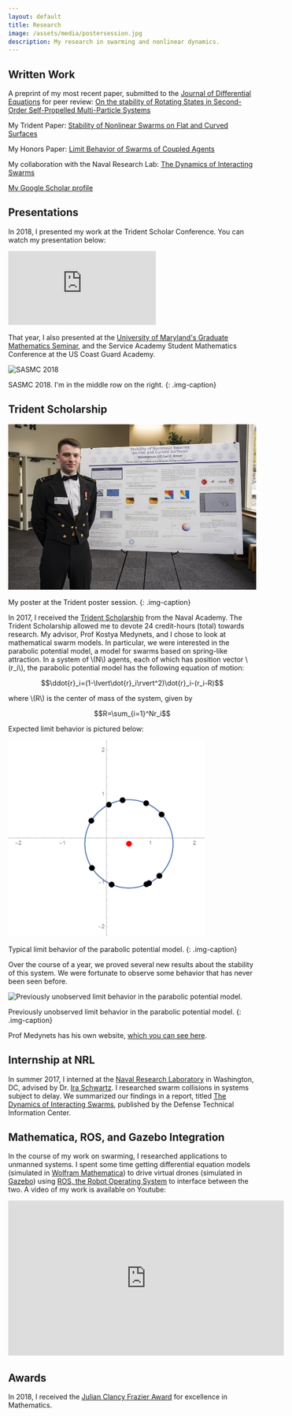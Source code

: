 ```yaml
---
layout: default
title: Research
image: /assets/media/postersession.jpg
description: My research in swarming and nonlinear dynamics.
---
```


## Written Work

A preprint of my most recent paper, submitted to the [Journal of Differential Equations](https://www.sciencedirect.com/journal/journal-of-differential-equations) for peer review: [On the stability of Rotating States in Second-Order Self-Propelled Multi-Particle Systems](https://arxiv.org/abs/2105.11419)

My Trident Paper: [Stability of Nonlinear Swarms on Flat and Curved Surfaces](https://apps.dtic.mil/sti/citations/AD1054413)

My Honors Paper: [Limit Behavior of Swarms of Coupled Agents](/assets/media/KolonHonorsPaper.pdf)

My collaboration with the Naval Research Lab: [The Dynamics of Interacting Swarms](https://apps.dtic.mil/sti/citations/trecms/AD1049505)

[My Google Scholar profile](https://scholar.google.com/citations?user=PGrREdAAAAAJ&hl=en&oi=sra&gmla=AJsN-F5bRdLiLcoAj3R_3caEvUMuLZNUgOPbP0po6aq398UJoWWizOEyJI2dA7EqLaLcXOv4AIXt2iXnsNjVvKi8nLCKR1atQW_AWItvmejLEHtUFVc_DIU&sciund=11359502736587985505)

## Presentations

In 2018, I presented my work at the Trident Scholar Conference. You can watch my presentation below:

<div class=outer><div><iframe src="https://www.youtube.com/embed/EoPVIYvSgaQ" frameborder="0" allow="accelerometer; autoplay; clipboard-write; encrypted-media; gyroscope; picture-in-picture" allowfullscreen></iframe></div></div>
<p></p>

That year, I also presented at the [University of Maryland's Graduate Mathematics Seminar](https://www-math.umd.edu/gcal_rss.php?seminar_key=SDYN&year=2018&html#:~:text=Stability%20of%20Nonlinear%20Swarms%20on%20Flat%20and%20Curved%20Surfaces), and the Service Academy Student Mathematics Conference at the US Coast Guard Academy.

![SASMC 2018](/assets/media/sasmc.png)

SASMC 2018. I'm in the middle row on the right.
{: .img-caption}

## Trident Scholarship

![Trident Poster Session](/assets/media/postersession.jpg)

My poster at the Trident poster session.
{: .img-caption}

In 2017, I received the [Trident Scholarship](https://www.usna.edu/TridentProgram/index.php) from the Naval Academy. The Trident Scholarship allowed me to devote 24 credit-hours (total) towards research. My advisor, Prof Kostya Medynets, and I chose to look at mathematical swarm models. In particular, we were interested in the parabolic potential model, a model for swarms based on spring-like attraction. In a system of \\(N\\) agents, each of which has position vector \\(r_i\\), the parabolic potential model has the following equation of motion:

$$\ddot{r}_i=(1-\lvert\dot{r}_i\rvert^2)\dot{r}_i-(r_i-R)$$

where \\(R\\) is the center of mass of the system, given by

$$R=\sum_{i=1}^Nr_i$$

Expected limit behavior is pictured below:

![Typical limit behavior of the parabolic potential model](/assets/media/circularlimit.gif)

Typical limit behavior of the parabolic potential model.
{: .img-caption}

Over the course of a year, we proved several new results about the stability of this system. We were fortunate to observe some behavior that has never been seen before.

![Previously unobserved limit behavior in the parabolic potential model.](/assets/media/weirdlimit.gif)

Previously unobserved limit behavior in the parabolic potential model.
{: .img-caption}

Prof Medynets has his own website, [which you can see here](https://sites.google.com/usna.edu/medynets/).

## Internship at NRL

In summer 2017, I interned at the [Naval Research Laboratory](https://www.nrl.navy.mil/) in Washington, DC, advised by Dr. [Ira Schwartz](https://scholar.google.com/citations?user=MG9YypEAAAAJ&hl=en). I researched swarm collisions in systems subject to delay. We summarized our findings in a report, titled [The Dynamics of Interacting Swarms](https://apps.dtic.mil/sti/citations/trecms/AD1049505), published by the Defense Technical Information Center.

## Mathematica, ROS, and Gazebo Integration

In the course of my work on swarming, I researched applications to unmanned systems. I spent some time getting differential equation models (simulated in [Wolfram Mathematica](https://www.wolfram.com/mathematica)) to drive virtual drones (simulated in [Gazebo](http://gazebosim.org/)) using [ROS, the Robot Operating System](http://www.ros.org/) to interface between the two. A video of my work is available on Youtube:

<div class=outer><div><iframe width="560" height="315" src="https://www.youtube.com/embed/FYhWsqcFmp8" frameborder="0" allow="autoplay; encrypted-media" allowfullscreen></iframe></div></div>

## Awards

In 2018, I received the [Julian Clancy Frazier Award](https://www.usna.edu/MathDept/about/awards/index.php#panel5JulianClancyFrazierAwardforExcellenceinMathematics) for excellence in Mathematics.

